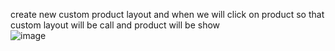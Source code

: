 create new custom product layout and when we will click on product so that custom layout will be call and product will be show  
![image](https://github.com/user-attachments/assets/1d838b67-2dff-4d6f-8132-8c87f3939651)
